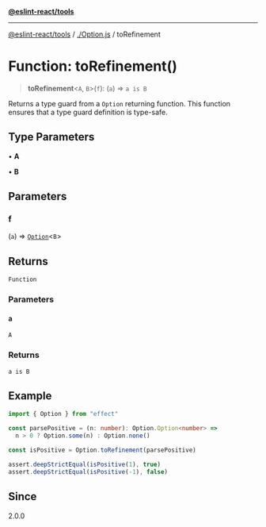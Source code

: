 [**@eslint-react/tools**](../../README.md)

***

[@eslint-react/tools](../../README.md) / [./Option.js](../README.md) / toRefinement

# Function: toRefinement()

> **toRefinement**\<`A`, `B`\>(`f`): (`a`) => `a is B`

Returns a type guard from a `Option` returning function.
This function ensures that a type guard definition is type-safe.

## Type Parameters

• **A**

• **B**

## Parameters

### f

(`a`) => [`Option`](../type-aliases/Option.md)\<`B`\>

## Returns

`Function`

### Parameters

#### a

`A`

### Returns

`a is B`

## Example

```ts
import { Option } from "effect"

const parsePositive = (n: number): Option.Option<number> =>
  n > 0 ? Option.some(n) : Option.none()

const isPositive = Option.toRefinement(parsePositive)

assert.deepStrictEqual(isPositive(1), true)
assert.deepStrictEqual(isPositive(-1), false)
```

## Since

2.0.0
